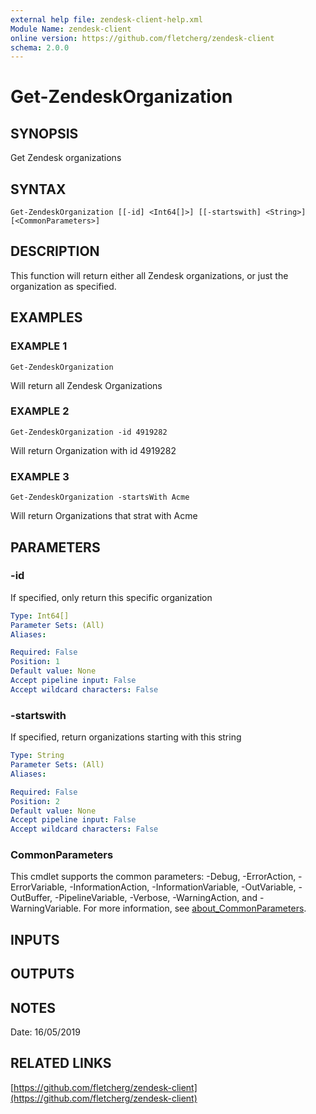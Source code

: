 ```yaml
---
external help file: zendesk-client-help.xml
Module Name: zendesk-client
online version: https://github.com/fletcherg/zendesk-client
schema: 2.0.0
---
```


# Get-ZendeskOrganization

## SYNOPSIS
Get Zendesk organizations

## SYNTAX

```
Get-ZendeskOrganization [[-id] <Int64[]>] [[-startswith] <String>] [<CommonParameters>]
```

## DESCRIPTION
This function will return either all Zendesk organizations, or just the organization as specified.

## EXAMPLES

### EXAMPLE 1
```
Get-ZendeskOrganization
```

Will return all Zendesk Organizations

### EXAMPLE 2
```
Get-ZendeskOrganization -id 4919282
```

Will return Organization with id 4919282

### EXAMPLE 3
```
Get-ZendeskOrganization -startsWith Acme
```

Will return Organizations that strat with Acme

## PARAMETERS

### -id
If specified, only return this specific organization

```yaml
Type: Int64[]
Parameter Sets: (All)
Aliases:

Required: False
Position: 1
Default value: None
Accept pipeline input: False
Accept wildcard characters: False
```

### -startswith
If specified, return organizations starting with this string

```yaml
Type: String
Parameter Sets: (All)
Aliases:

Required: False
Position: 2
Default value: None
Accept pipeline input: False
Accept wildcard characters: False
```

### CommonParameters
This cmdlet supports the common parameters: -Debug, -ErrorAction, -ErrorVariable, -InformationAction, -InformationVariable, -OutVariable, -OutBuffer, -PipelineVariable, -Verbose, -WarningAction, and -WarningVariable. For more information, see [about_CommonParameters](http://go.microsoft.com/fwlink/?LinkID=113216).

## INPUTS

## OUTPUTS

## NOTES
Date: 16/05/2019

## RELATED LINKS

[https://github.com/fletcherg/zendesk-client](https://github.com/fletcherg/zendesk-client)

